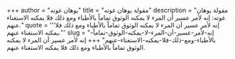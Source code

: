 +++
author = "يوهان غوته"
title = "مقولة يوهان غوته"
description = "مقولة يوهان غوته: إنه لأمر عسير أن المرء لا يمكنه الوثوق تماماً بالأطباء ومع ذلك فلا يمكنه الاستغناء عنهم."
quote = '''إنه لأمر عسير أن المرء لا يمكنه الوثوق تماماً بالأطباء ومع ذلك فلا يمكنه الاستغناء عنهم.''' 
slug = "إنه-لأمر-عسير-أن-المرء-لا-يمكنه-الوثوق-تماماً-بالأطباء-ومع-ذلك-فلا-يمكنه-الاستغناء-عنهم"
+++
إنه لأمر عسير أن المرء لا يمكنه الوثوق تماماً بالأطباء ومع ذلك فلا يمكنه الاستغناء عنهم.
